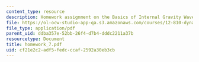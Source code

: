 ```yaml
---
content_type: resource
description: Homework assignment on the Basics of Internal Gravity Waves.
file: https://ol-ocw-studio-app-qa.s3.amazonaws.com/courses/12-810-dynamics-of-the-atmosphere-spring-2008/cf21e2c2adf5fedcccaf2592a30eb3cb_homework_7.pdf
file_type: application/pdf
parent_uid: ddba357e-52bb-26f4-d7b4-dddc2211a37b
resourcetype: Document
title: homework_7.pdf
uid: cf21e2c2-adf5-fedc-ccaf-2592a30eb3cb
---
```

